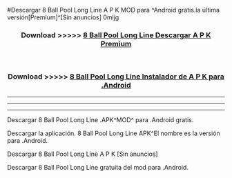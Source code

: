 #Descargar 8 Ball Pool Long Line  A P K MOD para ^Android gratis.la última versión[Premium]^[Sin anuncios] 0mljg



<div align="center">
<h3>Download >>>>> <a href="https://es-web.web.app/?es= ${title}">8 Ball Pool Long Line  Descargar A P K Premium</a></h3><br>

<h3>Download >>>>> <a href="https://es-web.web.app/?es= ${title}">8 Ball Pool Long Line  Instalador de A P K para .Android</a></h3>
</div>


----------------------------------------------------------

----------------------------------------------------------

----------------------------------------------------------

Descargar 8 Ball Pool Long Line  .APK^MOD^ para .Android gratis.

Descargar la aplicación. 8 Ball Pool Long Line  APK^El nombre es la versión para .Android.

Descargar 8 Ball Pool Long Line  A P K [Sin anuncios]

Descargar 8 Ball Pool Long Line  gratuita del mod para .Android.